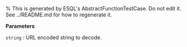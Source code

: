 % This is generated by ESQL's AbstractFunctionTestCase. Do not edit it. See ../README.md for how to regenerate it.

**Parameters**

`string`
:   URL encoded string to decode.

